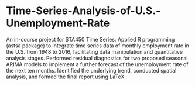 # Time-Series-Analysis-of-U.S.-Unemployment-Rate
An in-course project for STA450 Time Series: Applied R programming (astsa package) to integrate time series data of monthly employment rate in the U.S.
from 1948 to 2016, facilitating data manipulation and quantitative analysis stages. Performed residual diagnostics for two proposed seasonal ARIMA models to implement a further forecast of the unemployment
rate of the next ten months. Identified the underlying trend, conducted spatial analysis, and formed the final report using LaTeX.
